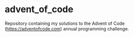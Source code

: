 # advent_of_code
Repository containing my solutions to the Advent of Code (https://adventofcode.com) annual programming challenge.
